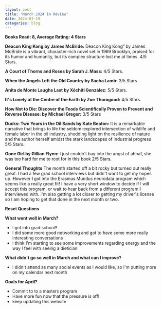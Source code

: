 ```yaml
---
layout: post
title: "March 2024 in Review"
date: 2024-03-19
categories: blog
---
```



**Books Read: 8, Average Rating: 4 Stars**

**Deacon King Kong by James McBride:** Deacon King Kong” by James McBride is a vibrant, character-rich novel set in 1969 Brooklyn, praised for its humor and humanity, but its complex structure lost me at times. 4/5 Stars.

**A Court of Thorns and Roses by Sarah J. Mass:**  4/5 Stars. 

**When the Angels Left the Old Country by Sacha Lamb:** 3/5 Stars

**Anita de Monte Laughs Last by Xóchitl González:** 5/5 Stars. 

**It's Lonely at the Centre of the Earth by Zoe Thorogood:** 4/5 Stars.

**How Not to Die: Discover the Foods Scientifically Proven to Prevent and Reverse Disease: by Michael Greger:** 3/5 Stars

**Ducks: Two Years in the Oil Sands by Kate Beaton:** It is a remarkable narrative that brings to life the seldom-explored intersection of wildlife and female labor in the oil industry, shedding light on the resilience of nature and the author herself amidst the stark landscapes of industrial progress 5/5 Stars.

**Gone Girl by Gillian Flynn:** I just couldn't buy into the angst of ahhaf, she was too hard for me to root for in this book 2/5 Stars.


**General Thoughts**
The month started off a bit rocky but turned out really great. I had a few grad school interviews but didn't want to get my hopes up. However I got into the Erasmus Mundus neurodata program which seems like a really great fit! I have a very short window to decide if I will accept this program, or wait to hear back from a different program I interviewed with. I'm also getting a lot closer to getting my driver's license so I am hoping to get that done in the next month or two.

**Reset Questions**

**What went well in March?**
- I got into grad school!!
- I did some more good networking and got to have some more really interesting conversations
- I think I'm starting to see some improvements regarding energy and the way I feel with seeing a dietician

**What didn't go so well in March and what can I improve?**
- I didn't attend as many social events as I would like, so I'm putting more on my calendar next month

**Goals for April?**
- Commit to to a masters program
- Have more fun now that the pressure is off!
- keep updating this website



